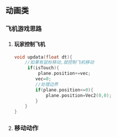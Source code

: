 ## 动画类



### 飞机游戏思路

1. #### 玩家控制飞机

   ```cpp
   void updata(float dt){
       //如果有鼠标移动,就控制飞机移动
    	if(isTouch){
        	plane.position+=vec;
           vec=0;
           //处理边界
           if(plane.position<=0){
               plane.position=Vec2(0,0);
           }
       }
   }
   ```

   

2. ### 移动动作



